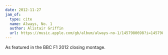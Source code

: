```yaml
---
date: 2012-11-27
jam_of:
  type: cite
  name: Always, No. 1
  author: Alistair Griffin
  url: https://music.apple.com/gb/album/always-no-1/1457980698?i=1457980995
---
```


As featured in the BBC F1 2012 closing montage.
